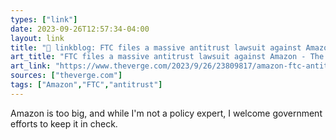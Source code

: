 ```yaml
---
types: ["link"]
date: 2023-09-26T12:57:34-04:00
layout: link
title: "🔗 linkblog: FTC files a massive antitrust lawsuit against Amazon - The Verge'"
art_title: "FTC files a massive antitrust lawsuit against Amazon - The Verge"
art_link: "https://www.theverge.com/2023/9/26/23809817/amazon-ftc-antitrust-lawsuit-monopoly"
sources: ["theverge.com"]
tags: ["Amazon","FTC","antitrust"]
---
```

Amazon is too big, and while I'm not a policy expert, I welcome government efforts to keep it in check.
